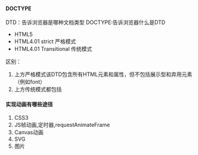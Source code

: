 #### DOCTYPE
DTD：告诉浏览器是哪种文档类型
DOCTYPE:告诉浏览器什么是DTD

* HTML5
* HTML4.01 strict 严格模式
* HTML4.01 Transitional 传统模式

区别：
1. 上方严格模式该DTD包含所有HTML元素和属性，但不包括展示型和弃用元素（例如font）
2. 上方传统模式都包括

#### 实现动画有哪些途径 
1. CSS3
2. JS帧动画,定时器,requestAnimateFrame
3. Canvas动画
4. SVG
5. 图片